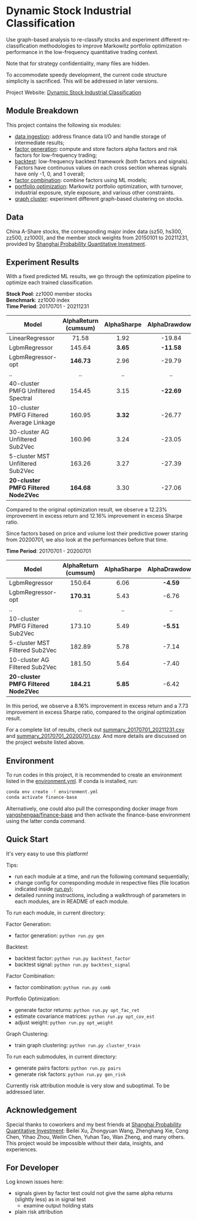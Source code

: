 # Dynamic Stock Industrial Classification

Use graph-based analysis to re-classify stocks and experiment different re-classification methodologies to improve Markowitz portfolio optimization performance in the low-frequency quantitative trading context.

Note that for strategy confidentiality, many files are hidden.

To accommodate speedy development, the current code structure simplicity is sacrificed. This will be addressed in later versions.

Project Website: [Dynamic Stock Industrial Classification](https://yangshengaa.github.io/dynamic_stock_industry_classification/)

## Module Breakdown

This project contains the following six modules:

- [data ingestion](src/data_ingestion): address finance data I/O and handle storage of intermediate results;
- [factor generation](src/factor_generation): compute and store factors alpha factors and risk factors for low-frequency trading;
- [backtest](src/backtest): low-frequency backtest framework (both factors and signals). Factors have continuous values on each cross section whereas signals have only -1, 0, and 1 overall;
- [factor combination](src/factor_combination): combine factors using ML models;
- [portfolio optimization](src/portfolio_optimization): Markowitz portfolio optimization, with turnover, industrial exposure, style exposure, and various other constraints.
- [graph cluster](src/graph_cluster): experiment different graph-based clustering on stocks.

## Data

China A-Share stocks, the corresponding major index data (sz50, hs300, zz500, zz1000), and the member stock weights from 20150101 to 20211231, provided by [Shanghai Probability Quantitative Investment](http://www.probquant.cn/).

## Experiment Results

With a fixed predicted ML results, we go through the optimization pipeline to optimize each trained classification.

**Stock Pool**: zz1000 member stocks  
**Benchmark**: zz1000 index  
**Time Period**: 20170701 - 20211231  

| Model | AlphaReturn (cumsum) | AlphaSharpe | AlphaDrawdown | Turnover |
| ----- | :---------------------: | :----------: | :-----------: | :------: |
| LinearRegressor | 71.58 | 1.92 | -19.84 | **1.01** |
| LgbmRegressor | 145.64 | **3.65** | **-11.58** | 1.21 |
| LgbmRegressor-opt | **146.73** | 2.96 | -29.79 | 1.11 |
| .. | .. | .. | .. | .. | .. |
| 40-cluster PMFG Unfiltered Spectral | 154.45 | 3.15 | **-22.69** | 1.11 |
| 10-cluster PMFG Filtered Average Linkage | 160.95 | **3.32** | -26.77 | 1.11 |
| 30-cluster AG Unfiltered Sub2Vec | 160.96 | 3.24 | -23.05 | 1.10 |
| 5-cluster MST Unfiltered Sub2Vec | 163.26 | 3.27 | -27.39 | 1.11 |
| **20-cluster PMFG Filtered Node2Vec** | **164.68** | 3.30 | -27.06 | 1.11 |

Compared to the original optimization result, we observe a 12.23% improvement in excess return and 12.16% improvement in excess Sharpe ratio.

Since factors based on price and volume lost their predictive power staring from 20200701, we also look at the performances before that time.

**Time Period**: 20170701 - 20200701

| Model | AlphaReturn (cumsum) | AlphaSharpe | AlphaDrawdown | Turnover |
| ----- | :---------------------: | :----------: | :-----------: | :------: |
| LgbmRegressor | 150.64 | 6.06 | **-4.59** | 1.23 |
| LgbmRegressor-opt | **170.31** | 5.43 | -6.76 | 1.12 |
| .. | .. | .. | .. | .. | .. |
| 10-cluster PMFG Filtered Sub2Vec | 173.10 | 5.49 | **-5.51** | 1.12 |
| 5-cluster MST Filtered Sub2Vec | 182.89 | 5.78 | -7.14 | 1.12 |
| 10-cluster AG Filtered Sub2Vec | 181.50 | 5.64 | -7.40 | 1.12 |
| **20-cluster PMFG Filtered Node2Vec** | **184.21** | **5.85** | -6.42 | 1.12 |

In this period, we observe a 8.16% improvement in excess return and a 7.73 improvement in excess Sharpe ratio, compared to the original optimization result.

For a complete list of results, check out [summary_20170701_20211231.csv](out/res/signal_test_file_20220305_long_experiment/summary.csv) and [summary_20170701_20200701.csv](out/res/signal_test_file_20220305_short_experiment/summary.csv). And more details are discussed on the project website listed above.

## Environment

To run codes in this project, it is recommended to create an environment listed in the [environment.yml](environment.yml). If conda is installed, run:

```bash
conda env create -f environment.yml
conda activate finance-base
```

Alternatively, one could also pull the corresponding docker image from [yangshengaa/finance-base](https://hub.docker.com/repository/docker/yangshengaa/finance-base) and then activate the finance-base environment using the latter conda command.

## Quick Start

It's very easy to use this platform!

Tips:

- run each module at a time, and run the following command sequentially;
- change config for corresponding module in respective files (file location indicated inside [run.py](run.py));
- detailed running instructions, including a walkthrough of parameters in each modules, are in README of each module.

To run each module, in current directory:

Factor Generation:

- factor generation: `python run.py gen`

Backtest:

- backtest factor: `python run.py backtest_factor`
- backtest signal: `python run.py backtest_signal`

Factor Combination:

- factor combination: `python run.py comb`

Portfolio Optimization:

- generate factor returns: `python run.py opt_fac_ret`
- estimate covariance matrices: `python run.py opt_cov_est`
- adjust weight: `python run.py opt_weight`

Graph Clustering:

- train graph clustering: `python run.py cluster_train`

To run each submodules, in current directory:

- generate pairs factors: `python run.py pairs`
- generate risk factors: `python run.py gen_risk`

Currently risk attribution module is very slow and suboptimal. To be addressed later.

## Acknowledgement

Special thanks to coworkers and my best friends at [Shanghai Probability Quantitative Investment](http://www.probquant.cn/): Beilei Xu, Zhongyuan Wang, Zhenghang Xie, Cong Chen, Yihao Zhou, Weilin Chen, Yuhan Tao, Wan Zheng, and many others. This project would be impossible without their data, insights, and experiences.

## For Developer

Log known issues here:

- signals given by factor test could not give the same alpha returns (slightly less) as in signal test
  - examine output holding stats
- plain risk attribution

